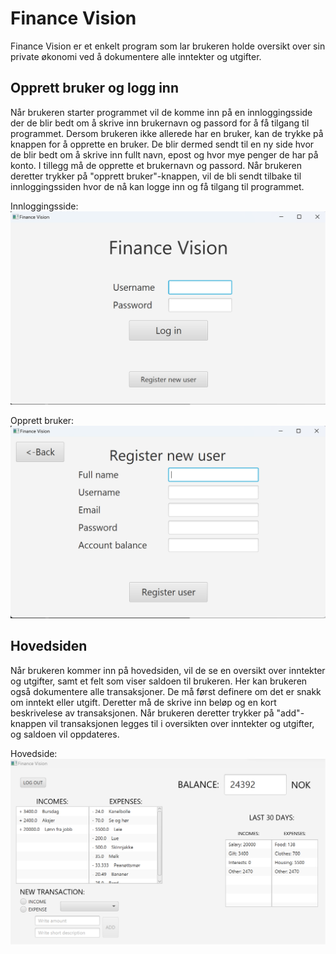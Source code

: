 # Finance Vision
Finance Vision er et enkelt program som lar brukeren holde oversikt over sin private økonomi ved å dokumentere alle inntekter og utgifter.

## Opprett bruker og logg inn
Når brukeren starter programmet vil de komme inn på en innloggingsside der de blir bedt om å skrive inn brukernavn og passord for å få tilgang til programmet. Dersom brukeren ikke allerede har en bruker, kan de trykke på knappen for å opprette en bruker. De blir dermed sendt til en ny side hvor de blir bedt om å skrive inn fullt navn, epost og hvor mye penger de har på konto. I tillegg må de opprette et brukernavn og passord. Når brukeren deretter trykker på "opprett bruker"-knappen, vil de bli sendt tilbake til innloggingssiden hvor de nå kan logge inn og få tilgang til programmet.

Innloggingsside: ![login.png](../docs/release1/login.png)

Opprett bruker: ![createUser.png](../docs/release1/registerUser.png)

## Hovedsiden
Når brukeren kommer inn på hovedsiden, vil de se en oversikt over inntekter og utgifter, samt et felt som viser saldoen til brukeren. Her kan brukeren også dokumentere alle transaksjoner. De må først definere om det er snakk om inntekt eller utgift. Deretter må de skrive inn beløp og en kort beskrivelese av transaksjonen. Når brukeren deretter trykker på "add"-knappen vil transaksjonen legges til i oversikten over inntekter og utgifter, og saldoen vil oppdateres.

Hovedside: ![mainPage.png](../docs/release1/mainPage.png)